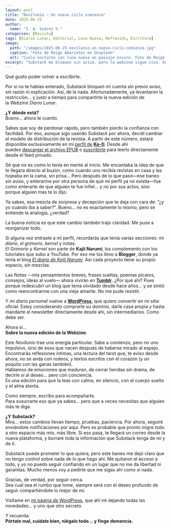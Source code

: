 ```yaml
---
layout: post
title: "Novilunio – Un nuevo ciclo comienza"
date: 2025-06-25
author:
  name: "I. A. Suárez V."
categories: [Revista]
tags: [Diario Lunar, Editorial, Luna Nueva, Reflexión, Escritura]
image:
  path: "/images/2025-06-25-novilunio-un-nuevo-ciclo-comienza.jpg"
  caption: "Foto de Reign Abarintos en Unsplash"
  alt: "Cielo nocturno con luna nueva en paisaje oscuro. Foto de Reign Abarintos en Unsplash."
excerpt: "Substack me bloqueó sin aviso, pero la webzine sigue viva. En esta edición de Diario Lunar, comparto los cambios, el nuevo hogar del proyecto y reflexiones para comenzar desde otro lugar."
---
```



Qué gusto poder volver a escribirte.

Por si no te habías enterado, Substack bloqueó mi cuenta sin previo aviso, sin razón ni explicación. Así, de la nada. Afortunadamente, ya levantaron la restricción… y justo a tiempo para compartirte la nueva edición de la _Webzine Diario Lunar_.

**¿Y dónde está?**  
Bueno… ahora te cuento.

Sabes que soy de perdonar rápido, pero también pierdo la confianza con facilidad. Por eso, aunque sigo usando Substack por ahora, decidí cambiar el modelo de distribución de la revista. A partir de este número, estará disponible exclusivamente en mi [perfil de](https://ko-fi.com/iasuarezv) **[Ko-fi](https://ko-fi.com/iasuarezv)**. Desde ahí puedes [descargar el archivo EPUB](https://ko-fi.com/iasuarezv/shop/webzine) o [suscribirte](https://ko-fi.com/iasuarezv/tiers) para leerlo directamente desde el feed privado.

Sé que no es como lo tenía en mente al inicio. Me encantaba la idea de que te llegara directo al buzón, como cuando uno recibía revistas en casa y las hojeaba en la cama, sin prisa... Pero después de lo que pasó—ese baneo sin aviso, y enterarme por otra persona de que mi perfil ya no existía—fue como enterarte de que alguien te fue infiel… y no por sus actos, sino porque alguien más te lo dijo.

Ya sabes, esa mezcla de sorpresa y decepción que te deja con cara de: “¿y yo cuándo iba a saber?”. Bueno… no es exactamente lo mismo, pero se entiende la analogía, ¿verdad?  

La buena noticia es que este cambio también trajo claridad. Me puse a reorganizar todo.

Si alguna vez entraste a mi perfil, recordarás que tenía varias secciones: _mi diario_, _el grimorio_, _kernel_ y _notas_.  
_El Grimorio_ y _Kernel_ son parte de **Kajii Narumi**, los complemento con los tutoriales que subo a YouTube. Por eso me los llevo a **Blogger**, donde ya tenía el blog _[El diario de Kajii Narumi](https://diariokajiinarumi.blogspot.com/)_. Así cada proyecto tiene su propio espacio, sin mezclas.

Las _Notas_ —mis pensamientos breves, frases sueltas, poemas pícaros, consejos, ideas al vuelo— ahora vivirán en **[Tumblr](https://iasuarezv.tumblr.com/)**. ¿Por qué ahí? Pues porque redescubrí un blog que tenía olvidado desde hace años… y se sintió como reencontrarme con una vieja amante. No me pude resistir.

Y _mi diario personal_ vuelve a **[WordPress](https://iasuarezv.wordpress.com/)**, que quiero convertir en mi sitio oficial. Estoy considerando comprarle su dominio, darle casa propia y hasta mandarte el newsletter directamente desde ahí, sin intermediarios. Como debe ser.

Ahora sí…  
**Sobre la nueva edición de la Webzine**:

Este _Novilunio_ trae una energía particular. Sabe a comienzo, pero no uno impulsivo, sino de esos que nacen después de haberse mirado al espejo. Encontrarás reflexiones íntimas, una lectura del tarot que, te aviso desde ahora, no se anda con rodeos, y textos escritos con el corazón (y un poquito con las ganas también).  
Hablamos de emociones que maduran, de cerrar heridas sin drama, de decirle sí al deseo… pero con conciencia.  
Es una edición para que la leas con calma, en silencio, con el cuerpo suelto y el alma atenta.

Como siempre, escribo para acompañarte.  
Para susurrarte eso que ya sabes… pero que a veces necesitas que alguien más te diga.

**¿Y Substack?**  
Mira… estos cambios llevan tiempo, pruebas, paciencia. Por ahora, seguiré enviándote notificaciones por aquí. Pero es probable que pronto migre todo a otro espacio más mío, más libre. Si eso pasa, te llegará un correo desde la nueva plataforma, y borraré toda la información que Substack tenga de mí y de ti.

Substack puede prometer lo que quiera, pero este baneo me dejó claro que no tengo control sobre nada de lo que hago ahí. Me quitaron el acceso a todo, y yo no puedo seguir confiando en un lugar que no me da libertad ni garantías. Mucho menos voy a pedirte que me sigas ahí como si nada.

Gracias, de verdad, por seguir cerca.  
Sea cual sea el rumbo que tome, siempre será con el deseo profundo de seguir compartiéndote lo mejor de mí.

Visítame en [mi página de WordPress](https://iasuarezv.wordpress.com/), que ahí iré dejando todas las novedades… y uno que otro secreto.

Y recuerda:  
**Pórtate mal, cuídate bien, niégalo todo… y finge demencia.**
